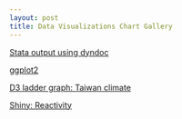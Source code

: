 ```yaml
---
layout: post
title: Data Visualizations Chart Gallery
---
```


[Stata output using dyndoc](/stata/hpidyndoc1.html "Stata dyndoc output")

[ggplot2]()

[D3 ladder graph: Taiwan climate](/d3/lg_twclimate "Taiwan Climate Laddergraph")

[Shiny: Reactivity](https://karl-ho.shinyapps.io/Reactive_datasets/)
